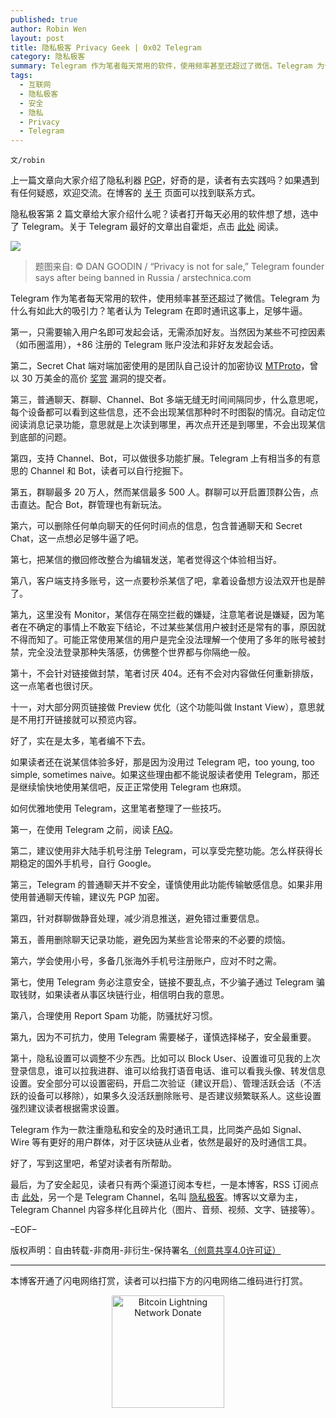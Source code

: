```yaml
---
published: true
author: Robin Wen
layout: post
title: 隐私极客 Privacy Geek | 0x02 Telegram
category: 隐私极客
summary: Telegram 作为笔者每天常用的软件，使用频率甚至还超过了微信。Telegram 为什么有如此大的吸引力？笔者认为 Telegram 在即时通讯这事上，足够牛逼。Telegram 作为一款注重隐私和安全的及时通讯工具，比同类产品如 Signal、Wire 等有更好的用户群体，对于区块链从业者，依然是最好的及时通信工具。
tags:
  - 互联网
  - 隐私极客
  - 安全
  - 隐私
  - Privacy
  - Telegram
---
```


`文/robin`

上一篇文章向大家介绍了隐私利器 [PGP](https://dbarobin.com/2019/05/02/privacy-geek-pgp)，好奇的是，读者有去实践吗？如果遇到有任何疑惑，欢迎交流。在博客的 [关于](https://dbarobin.com/about) 页面可以找到联系方式。

隐私极客第 2 篇文章给大家介绍什么呢？读者打开每天必用的软件想了想，选中了 Telegram。关于 Telegram 最好的文章出自霍炬，点击 [此处](https://www.tmtpost.com/1443098.html) 阅读。

![](https://cdn.dbarobin.com/Mo07Awi.jpg)

> 题图来自: © DAN GOODIN / “Privacy is not for sale,” Telegram founder says after being banned in Russia / arstechnica.com

Telegram 作为笔者每天常用的软件，使用频率甚至还超过了微信。Telegram 为什么有如此大的吸引力？笔者认为 Telegram 在即时通讯这事上，足够牛逼。

第一，只需要输入用户名即可发起会话，无需添加好友。当然因为某些不可控因素（如币圈滥用），+86 注册的 Telegram 账户没法和非好友发起会话。

第二，Secret Chat 端对端加密使用的是团队自己设计的加密协议 [MTProto](https://core.telegram.org/api/end-to-end)，曾以 30 万美金的高价 [奖赏](https://telegram.org/blog/cryptocontest) 漏洞的提交者。

第三，普通聊天、群聊、Channel、Bot 多端无缝无时间间隔同步，什么意思呢，每个设备都可以看到这些信息，还不会出现某信那种时不时图裂的情况。自动定位阅读消息记录功能，意思就是上次读到哪里，再次点开还是到哪里，不会出现某信到底部的问题。

第四，支持 Channel、Bot，可以做很多功能扩展。Telegram 上有相当多的有意思的 Channel 和 Bot，读者可以自行挖掘下。

第五，群聊最多 20 万人，然而某信最多 500 人。群聊可以开启置顶群公告，点击直达。配合 Bot，群管理也有新玩法。

第六，可以删除任何单向聊天的任何时间点的信息，包含普通聊天和 Secret Chat，这一点想必足够牛逼了吧。

第七，把某信的撤回修改整合为编辑发送，笔者觉得这个体验相当好。

第八，客户端支持多账号，这一点要秒杀某信了吧，拿着设备想方设法双开也是醉了。

第九，这里没有 Monitor，某信存在隔空拦截的嫌疑，注意笔者说是嫌疑，因为笔者在不确定的事情上不敢妄下结论，不过某些某信用户被封还是常有的事，原因就不得而知了。可能正常使用某信的用户是完全没法理解一个使用了多年的账号被封禁，完全没法登录那种失落感，仿佛整个世界都与你隔绝一般。

第十，不会针对链接做封禁，笔者讨厌 404。还有不会对内容做任何重新排版，这一点笔者也很讨厌。

十一，对大部分网页链接做 Preview 优化（这个功能叫做 Instant View），意思就是不用打开链接就可以预览内容。

好了，实在是太多，笔者编不下去。

如果读者还在说某信体验多好，那是因为没用过 Telegram 吧，too young, too simple, sometimes naive。如果这些理由都不能说服读者使用 Telegram，那还是继续愉快地使用某信吧，反正正常使用 Telegram 也麻烦。

如何优雅地使用 Telegram，这里笔者整理了一些技巧。

第一，在使用 Telegram 之前，阅读 [FAQ](https://telegram.org/faq/en)。

第二，建议使用非大陆手机号注册 Telegram，可以享受完整功能。怎么样获得长期稳定的国外手机号，自行 Google。

第三，Telegram 的普通聊天并不安全，谨慎使用此功能传输敏感信息。如果非用使用普通聊天传输，建议先 PGP 加密。

第四，针对群聊做静音处理，减少消息推送，避免错过重要信息。

第五，善用删除聊天记录功能，避免因为某些言论带来的不必要的烦恼。

第六，学会使用小号，多备几张海外手机号注册账户，应对不时之需。

第七，使用 Telegram 务必注意安全，链接不要乱点，不少骗子通过 Telegram 骗取钱财，如果读者从事区块链行业，相信明白我的意思。

第八，合理使用 Report Spam 功能，防骚扰好习惯。

第九，因为不可抗力，使用 Telegram 需要梯子，谨慎选择梯子，安全最重要。

第十，隐私设置可以调整不少东西。比如可以 Block User、设置谁可见我的上次登录信息，谁可以拉我进群、谁可以给我打语音电话、谁可以看我头像、转发信息设置。安全部分可以设置密码，开启二次验证（建议开启）、管理活跃会话（不活跃的设备可以移除），如果多久没活跃删除账号、是否建议频繁联系人。这些设置强烈建议读者根据需求设置。

Telegram 作为一款注重隐私和安全的及时通讯工具，比同类产品如 Signal、Wire 等有更好的用户群体，对于区块链从业者，依然是最好的及时通信工具。

好了，写到这里吧，希望对读者有所帮助。

最后，为了安全起见，读者只有两个渠道订阅本专栏，一是本博客，RSS 订阅点击 [此处](https://dbarobin.com/feed.xml)，另一个是 Telegram Channel，名叫 [隐私极客](https://t.me/privacygeek)。博客以文章为主，Telegram Channel 内容多样化且碎片化（图片、音频、视频、文字、链接等）。

–EOF–

版权声明：自由转载-非商用-非衍生-保持署名<a href="http://creativecommons.org/licenses/by-nc-nd/4.0/deed.zh" target="_blank">（创意共享4.0许可证）</a>

***

本博客开通了闪电网络打赏，读者可以扫描下方的闪电网络二维码进行打赏。

<center><img title="Bitcoin Lightning Network Donate" width="180" height="180" src="https://lnd.hoo.com/api/generate?openid=TruSwjrK2q57V484Tf0u&isimg=1" alt="Bitcoin Lightning Network Donate"/></center>
